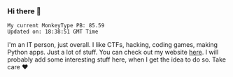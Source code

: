 ### Hi there 👋
<!-- PB START -->
```
My current MonkeyType PB: 85.59
Updated on: 18:38:51 GMT Time
```
<!-- PB END -->
I'm an IT person, just overall. I like CTFs, hacking, coding games, making Python apps. Just a lot of stuff.
You can check out my website [here](https://skill3472.github.io/).
I will probably add some interesting stuff here, when I get the idea to do so. Take care ❤️
